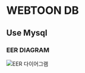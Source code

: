 # WEBTOON DB
Use Mysql
------------
### EER DIAGRAM
![EER 다이어그램](https://user-images.githubusercontent.com/41175122/70204897-8a70b780-1765-11ea-9d50-63671b4a1b8f.PNG)
